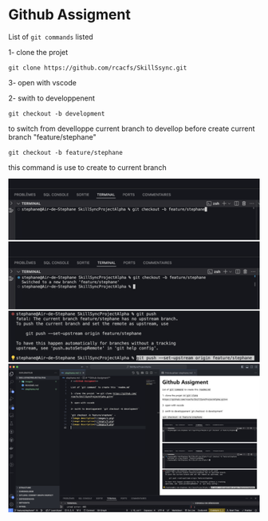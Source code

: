 # **Github Assigment**

List of `git commands` listed

1- clone the projet 
```
git clone https://github.com/rcacfs/SkillSsync.git
```

3- open with vscode

2- swith to developpenent 
```
git checkout -b development
```
to switch from develloppe current branch to devellop
before create current branch "feature/stephane"

    

```
git checkout -b feature/stephane
``` 
this command is use to create to current branch 

![image description](/images/2.png)
![image description](/images/3.png)
![image description](/images/4.png)
![image description](/images/8.png)
